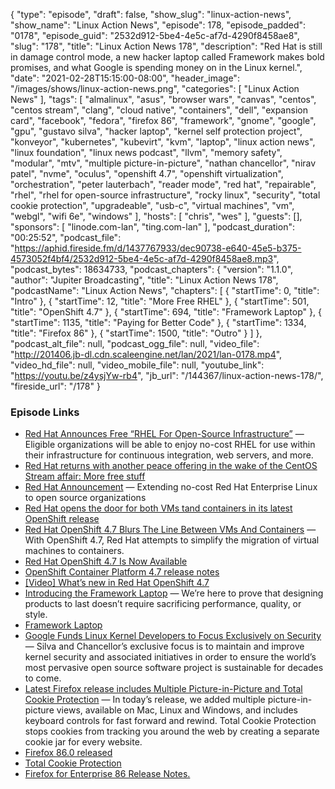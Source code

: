 {
  "type": "episode",
  "draft": false,
  "show_slug": "linux-action-news",
  "show_name": "Linux Action News",
  "episode": 178,
  "episode_padded": "0178",
  "episode_guid": "2532d912-5be4-4e5c-af7d-4290f8458ae8",
  "slug": "178",
  "title": "Linux Action News 178",
  "description": "Red Hat is still in damage control mode, a new hacker laptop called Framework makes bold promises, and what Google is spending money on in the Linux kernel.",
  "date": "2021-02-28T15:15:00-08:00",
  "header_image": "/images/shows/linux-action-news.png",
  "categories": [
    "Linux Action News"
  ],
  "tags": [
    "almalinux",
    "asus",
    "browser wars",
    "canvas",
    "centos",
    "centos stream",
    "clang",
    "cloud native",
    "containers",
    "dell",
    "expansion card",
    "facebook",
    "fedora",
    "firefox 86",
    "framework",
    "gnome",
    "google",
    "gpu",
    "gustavo silva",
    "hacker laptop",
    "kernel self protection project",
    "konveyor",
    "kubernetes",
    "kubevirt",
    "kvm",
    "laptop",
    "linux action news",
    "linux foundation",
    "linux news podcast",
    "llvm",
    "memory safety",
    "modular",
    "mtv",
    "multiple picture-in-picture",
    "nathan chancellor",
    "nirav patel",
    "nvme",
    "oculus",
    "openshift 4.7",
    "openshift virtualization",
    "orchestration",
    "peter lauterbach",
    "reader mode",
    "red hat",
    "repairable",
    "rhel",
    "rhel for open-source infrastructure",
    "rocky linux",
    "security",
    "total cookie protection",
    "upgradeable",
    "usb-c",
    "virtual machines",
    "vm",
    "webgl",
    "wifi 6e",
    "windows"
  ],
  "hosts": [
    "chris",
    "wes"
  ],
  "guests": [],
  "sponsors": [
    "linode.com-lan",
    "ting.com-lan"
  ],
  "podcast_duration": "00:25:52",
  "podcast_file": "https://aphid.fireside.fm/d/1437767933/dec90738-e640-45e5-b375-4573052f4bf4/2532d912-5be4-4e5c-af7d-4290f8458ae8.mp3",
  "podcast_bytes": 18634733,
  "podcast_chapters": {
    "version": "1.1.0",
    "author": "Jupiter Broadcasting",
    "title": "Linux Action News 178",
    "podcastName": "Linux Action News",
    "chapters": [
      {
        "startTime": 0,
        "title": "Intro"
      },
      {
        "startTime": 12,
        "title": "More Free RHEL"
      },
      {
        "startTime": 501,
        "title": "OpenShift 4.7"
      },
      {
        "startTime": 694,
        "title": "Framework Laptop"
      },
      {
        "startTime": 1135,
        "title": "Paying for Better Code"
      },
      {
        "startTime": 1334,
        "title": "Firefox 86"
      },
      {
        "startTime": 1500,
        "title": "Outro"
      }
    ]
  },
  "podcast_alt_file": null,
  "podcast_ogg_file": null,
  "video_file": "http://201406.jb-dl.cdn.scaleengine.net/lan/2021/lan-0178.mp4",
  "video_hd_file": null,
  "video_mobile_file": null,
  "youtube_link": "https://youtu.be/z4ysjYw-rb4",
  "jb_url": "/144367/linux-action-news-178/",
  "fireside_url": "/178"
}


### Episode Links

  * [Red Hat Announces Free “RHEL For Open-Source Infrastructure”](https://www.phoronix.com/scan.php?page=news_item&px=RHEL-For-Open-Infrastructure "Red Hat Announces Free “RHEL For Open-Source Infrastructure”") — Eligible organizations will be able to enjoy no-cost RHEL for use within their infrastructure for continuous integration, web servers, and more. 
  * [Red Hat returns with another peace offering in the wake of the CentOS Stream affair: More free stuff](https://www.theregister.com/2021/02/26/rhel_open_source/ "Red Hat returns with another peace offering in the wake of the CentOS Stream affair: More free stuff")
  * [Red Hat Announcement](https://www.redhat.com/en/blog/extending-no-cost-red-hat-enterprise-linux-open-source-organizations "Red Hat Announcement") — Extending no-cost Red Hat Enterprise Linux to open source organizations 
  * [Red Hat opens the door for both VMs tand containers in its latest OpenShift release](https://www.zdnet.com/article/red-hat-opens-the-door-for-both-vms-and-containers-in-its-latest-openshift-release/ "Red Hat opens the door for both VMs tand containers in its latest OpenShift release")
  * [Red Hat OpenShift 4.7 Blurs The Line Between VMs And Containers](https://www.forbes.com/sites/janakirammsv/2021/02/27/red-hat-openshift-47-blurs-the-line-between-vms-and-containers/ "Red Hat OpenShift 4.7 Blurs The Line Between VMs And Containers") — With OpenShift 4.7, Red Hat attempts to simplify the migration of virtual machines to containers.
  * [Red Hat OpenShift 4.7 Is Now Available](https://www.openshift.com/blog/red-hat-openshift-4.7-is-now-available "Red Hat OpenShift 4.7 Is Now Available")
  * [OpenShift Container Platform 4.7 release notes](https://docs.openshift.com/container-platform/4.7/release_notes/ocp-4-7-release-notes.html "OpenShift Container Platform 4.7 release notes")
  * [[Video] What’s new in Red Hat OpenShift 4.7](https://youtu.be/74q5nO-VCRc?t=2794 "\[Video\] What’s new in Red Hat OpenShift 4.7")
  * [Introducing the Framework Laptop](https://frame.work/blog/introducing-the-framework-laptop "Introducing the Framework Laptop") — We’re here to prove that designing products to last doesn’t require sacrificing performance, quality, or style. 
  * [Framework Laptop](https://frame.work/ "Framework Laptop")
  * [Google Funds Linux Kernel Developers to Focus Exclusively on Security](https://www.linuxfoundation.org/en/press-release/google-funds-linux-kernel-developers-to-focus-exclusively-on-security/ "Google Funds Linux Kernel Developers to Focus Exclusively on Security") — Silva and Chancellor’s exclusive focus is to maintain and improve kernel security and associated initiatives in order to ensure the world’s most pervasive open source software project is sustainable for decades to come.
  * [Latest Firefox release includes Multiple Picture-in-Picture and Total Cookie Protection](https://blog.mozilla.org/blog/2021/02/23/latest-firefox-release-includes-multiple-picture-in-picture-and-total-cookie-protection/ "Latest Firefox release includes Multiple Picture-in-Picture and Total Cookie Protection") — In today’s release, we added multiple picture-in-picture views, available on Mac, Linux and Windows, and includes keyboard controls for fast forward and rewind. Total Cookie Protection stops cookies from tracking you around the web by creating a separate cookie jar for every website. 
  * [Firefox 86.0 released](https://www.reddit.com/r/linux/comments/lqj22m/firefox_860_released/ "Firefox 86.0 released")
  * [Total Cookie Protection](https://blog.mozilla.org/security/2021/02/23/total-cookie-protection/ "Total Cookie Protection")
  * [Firefox for Enterprise 86 Release Notes.](https://support.mozilla.org/kb/firefox-enterprise-86-release-notes "Firefox for Enterprise 86 Release Notes.")


